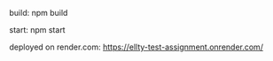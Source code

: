 build:
npm build

start:
npm start

deployed on render.com:
https://ellty-test-assignment.onrender.com/
